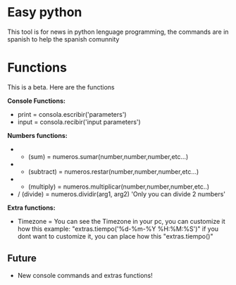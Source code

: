 # Easy python
This tool is for news in python lenguage programming, the commands are in spanish to help the spanish comunnity

# Functions
This is a beta. Here are the functions

**Console Functions:**<br /> 
- print = consola.escribir('parameters')<br /> 
- input = consola.recibir('input parameters')

**Numbers functions:**<br /> 
- + (sum) = numeros.sumar(number,number,number,etc...) <br /> 
- - (subtract) = numeros.restar(number,number,number,etc...) <br /> 
- * (multiply) = numeros.multiplicar(number,number,number,etc..) <br /> 
- / (divide) = numeros.dividir(arg1, arg2) 'Only you can divide 2 numbers' <br />

**Extra functions:**<br /> 
- Timezone = You can see the Timezone in your pc, you can customize it how this example: "extras.tiempo('%d-%m-%Y %H:%M:%S')" if you dont want to customize it, you can place how this "extras.tiempo()" 


## Future
- New console commands and extras functions!